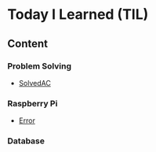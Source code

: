 # Today I Learned (TIL)

## Content
### Problem Solving
* [SolvedAC](https://github.com/SeokjinKim00/TIL/tree/master/PS/SolvedAC)
### Raspberry Pi
* [Error](https://github.com/SeokjinKim00/TIL/tree/master/RaspberryPi/Error)
### Database